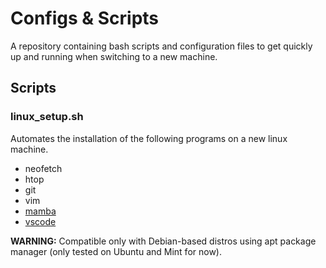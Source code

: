 # Configs & Scripts
A repository containing bash scripts and configuration files to get quickly up and running when switching to a new machine.


## Scripts

### linux_setup.sh

Automates the installation of the following programs on a new linux machine.

- neofetch
- htop
- git
- vim
- [mamba](https://github.com/conda-forge/miniforge)
- [vscode](https://code.visualstudio.com/docs/setup/linux)

**WARNING:** Compatible only with Debian-based distros using apt package manager (only tested on Ubuntu and Mint for now).
